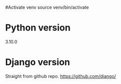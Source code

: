 #Activate venv 
source venv/bin/activate

# Python version 
3.10.0 

# Django version 
Straight from github repo. https://github.com/django/
